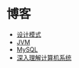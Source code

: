 # 博客
- [设计模式](/DesignPatterns/设计模式.md)
- [JVM](/JVM/jvm.md)
- [MySQL](/MySQL/mysql.md)
- [深入理解计算机系统](/CSAPP/csapp.md)

